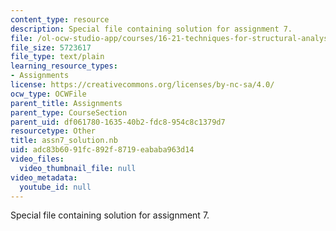 ```yaml
---
content_type: resource
description: Special file containing solution for assignment 7.
file: /ol-ocw-studio-app/courses/16-21-techniques-for-structural-analysis-and-design-spring-2005/adc83b6091fc892f8719eababa963d14_assn7_solution.nb
file_size: 5723617
file_type: text/plain
learning_resource_types:
- Assignments
license: https://creativecommons.org/licenses/by-nc-sa/4.0/
ocw_type: OCWFile
parent_title: Assignments
parent_type: CourseSection
parent_uid: df061780-1635-40b2-fdc8-954c8c1379d7
resourcetype: Other
title: assn7_solution.nb
uid: adc83b60-91fc-892f-8719-eababa963d14
video_files:
  video_thumbnail_file: null
video_metadata:
  youtube_id: null
---
```

Special file containing solution for assignment 7.